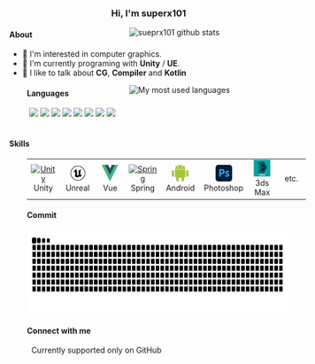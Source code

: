 <h3 align="center">Hi, I'm superx101</h3>
<img align="right" src="https://github-readme-stats.vercel.app/api?username=superx101&show_icons=true"
  alt="sueprx101 github stats" width="287px" style="display: block; margin-bottom: 1rem;">
<div>
  <h4>About</h4>
  <ul>
    <li>🌱 I'm interested in computer graphics.</li>
    <li>🏢 I'm currently programing with <strong>Unity</strong> / <strong>UE</strong>.</li>
    <li>💬 I like to talk about <strong>CG</strong>, <strong>Compiler</strong> and <strong>Kotlin</strong></li>
  </ul>
</div>
<img align="right"
  src="https://github-readme-stats.vercel.app/api/top-langs/?username=superx101&layout=compact&hide_border=false&langs_count=10"
  alt="My most used languages" width="287px">
<div style="margin-left: 2rem;">
  <h4>Languages</h4>
  &nbsp;<img
    src="https://img.shields.io/badge/C%2B%2B-00599C?style=flat-square&logo=c%2B%2B&logoColor=white">
  </img><img
    src="https://img.shields.io/badge/C%23-641c74?style=flat-square&logo=c-sharp&logoColor=white">
  </img><img
    src="https://img.shields.io/badge/Java-ED8B00?style=flat-square&logo=openjdk&logoColor=white">
  </img><img
    src="https://img.shields.io/badge/Kotlin-ac24e4?style=flat-square&logo=kotlin&logoColor=white">
  </img><img
    src="https://img.shields.io/badge/TypeScript-007ACC?style=flat-square&logo=typescript&logoColor=white">
  </img><img
    src="https://img.shields.io/badge/JavaScript-F7DF1E?style=flat-square&logo=javascript&logoColor=white">
  </img><img
    src="https://img.shields.io/badge/Python-14354C?style=flat-square&logo=python&logoColor=white">
  </img><img
    src="https://img.shields.io/badge/Lua-2C2D72?style=flat-square&logo=lua&logoColor=white">
  </img></div>
<div>
  &nbsp;
  <h4>Skills</h4>
  <table style="margin-left: 2rem;">
    <tr><td align="center" width="70">
        <a href="https://unity.com/" target="_blank">
          <img src="https://profilinator.rishav.dev/skills-assets/unity.png" width="30" height="30" alt="Unity">
        </a>
        <br>Unity
      </td><td align="center" width="70">
        <a href="https://www.unrealengine.com/" target="_blank">
          <img src="asset/unreal.svg" width="30" height="30" alt="Unreal">
        </a>
        <br>Unreal
      </td><td align="center" width="70">
        <a href="https://vuejs.org/" target="_blank">
          <img src="asset/vue.png" width="30" height="30" alt="Vue">
        </a>
        <br>Vue
      </td><td align="center" width="70">
        <a href="https://docs.spring.io/spring-framework/docs" target="_blank">
          <img src="https://profilinator.rishav.dev/skills-assets/springio-icon.svg" width="30" height="30" alt="Spring">
        </a>
        <br>Spring
      </td><td align="center" width="70">
        <a href="https://www.android.com/intl/en_in/" target="_blank">
          <img src="asset/android.svg" width="30" height="30" alt="Android">
        </a>
        <br>Android
      </td><td align="center" width="70">
        <a href="https://www.adobe.com/in/products/photoshop.html" target="_blank">
          <img src="asset/photoshop.svg" width="30" height="30" alt="Photoshop">
        </a>
        <br>Photoshop
      </td><td align="center" width="70">
        <a href="https://www.autodesk.com/products/3ds-max/overview" target="_blank">
          <img src="asset/3dsmax.svg" width="30" height="30" alt="3ds Max">
        </a>
        <br>3ds Max
      </td><td align="center" width="70">
        etc.
      </td>
    </tr>
  </table>
</div>
<div style="margin-left: 2rem;">
  <h4>Commit</h4>
  <picture>
    <source media="(prefers-color-scheme: dark)"
      srcset="https://raw.githubusercontent.com/superx101/superx101/output/github-contribution-grid-snake-dark.svg">
    <source media="(prefers-color-scheme: light)"
      srcset="https://raw.githubusercontent.com/superx101/superx101/output/github-contribution-grid-snake.svg">
    <img height="150px" alt="github contribution grid snake animation"
      src="https://raw.githubusercontent.com/superx101/superx101/output/github-contribution-grid-snake.svg">
  </picture>
</div>
<div style="margin-left: 2rem;">
  <h4>Connect with me</h4>
  &nbsp;<span> Currently supported only on GitHub</span>
</div>